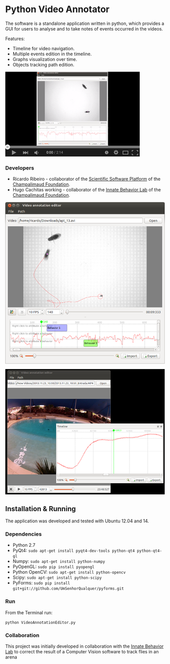 # Python Video Annotator

The software is a standalone application written in python, which provides a GUI for users to analyse and to take notes of events occurred in the videos.

Features:
* Timeline for video navigation.
* Multiple events edition in the timeline.
* Graphs visualization over time.
* Objects tracking path edition.


[![Video](/docs/video.png)](https://www.youtube.com/watch?v=IE_mtCHc9bQ)


### Developers

* Ricardo Ribeiro - collaborator of the [Scientific Software Platform](http://neuro.fchampalimaud.org/en/research/platforms/staff/Scientific%20Software/) of the [Champalimaud Foundation](http://fchampalimaud.org).
* Hugo Cachitas working - collaborator of the [Innate Behavior Lab](http://neuro.fchampalimaud.org/en/research/investigators/research-groups/group/Vasconcelos/) of the [Champalimaud Foundation](http://fchampalimaud.org).


![Video annotator screenshot](/docs/screencapture.png?raw=true "Screen")

![Video annotator screenshot](/docs/screenshot.png?raw=true "Screen")

## Installation & Running

The application was developed and tested with Ubuntu 12.04 and 14.

### Dependencies

* Python 2.7
* PyQt4: ```sudo apt-get install pyqt4-dev-tools python-qt4 python-qt4-gl```
* Numpy: ```sudo apt-get install python-numpy```
* PyOpenGL: ```sudo pip install pyopengl```
* Python OpenCV: ```sudo apt-get install python-opencv```
* Scipy: ```sudo apt-get install python-scipy```
* PyForms: ```sudo pip install git+git://github.com/UmSenhorQualquer/pyforms.git```

### Run

From the Terminal run:

```
python VideoAnnotationEditor.py
```


### Collaboration

This project was initially developed in collaboration with the [Innate Behavior Lab](http://neuro.fchampalimaud.org/en/research/investigators/research-groups/group/Vasconcelos/) to correct the result of a Computer Vision software to track flies in an arena